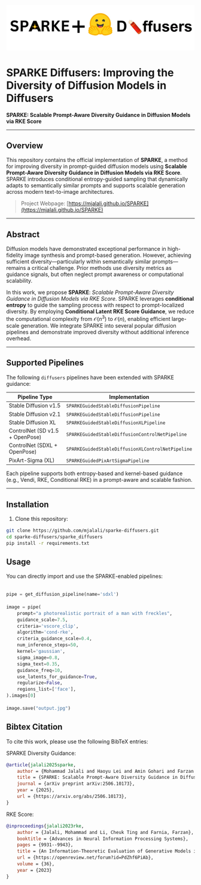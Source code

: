 <p align="center">
    <br>
    <img src="./sparke_diffusers_logo.png" width="800"/>
    <br>
<p>

# SPARKE Diffusers: Improving the Diversity of Diffusion Models in Diffusers

**SPARKE: Scalable Prompt-Aware Diversity Guidance in Diffusion Models via RKE Score**

---

## Overview

This repository contains the official implementation of **SPARKE**, a method for improving diversity in prompt-guided diffusion models using **Scalable Prompt-Aware Diversity Guidance in Diffusion Models via RKE Score**. SPARKE introduces conditional entropy-guided sampling that dynamically adapts to semantically similar prompts and supports scalable generation across modern text-to-image architectures.

> Project Webpage: [https://mjalali.github.io/SPARKE](https://mjalali.github.io/SPARKE)

---

## Abstract

Diffusion models have demonstrated exceptional performance in high-fidelity image synthesis and prompt-based generation. However, achieving sufficient diversity—particularly within semantically similar prompts—remains a critical challenge. Prior methods use diversity metrics as guidance signals, but often neglect prompt awareness or computational scalability.

In this work, we propose **SPARKE**: _Scalable Prompt-Aware Diversity Guidance in Diffusion Models via RKE Score_. SPARKE leverages **conditional entropy** to guide the sampling process with respect to prompt-localized diversity. By employing **Conditional Latent RKE Score Guidance**, we reduce the computational complexity from $\mathcal{O}(n^3)$ to $\mathcal{O}(n)$, enabling efficient large-scale generation. We integrate SPARKE into several popular diffusion pipelines and demonstrate improved diversity without additional inference overhead.

---

## Supported Pipelines

The following `diffusers` pipelines have been extended with SPARKE guidance:

| Pipeline Type                             | Implementation                                    |
|------------------------------------------|---------------------------------------------------|
| Stable Diffusion v1.5                    | `SPARKEGuidedStableDiffusionPipeline`             |
| Stable Diffusion v2.1                    | `SPARKEGuidedStableDiffusionPipeline`             |
| Stable Diffusion XL                      | `SPARKEGuidedStableDiffusionXLPipeline`           |
| ControlNet (SD v1.5 + OpenPose)          | `SPARKEGuidedStableDiffusionControlNetPipeline`   |
| ControlNet (SDXL + OpenPose)             | `SPARKEGuidedStableDiffusionXLControlNetPipeline` |
| PixArt-Sigma (XL)                        | `SPARKEGuidedPixArtSigmaPipeline`                 |

Each pipeline supports both entropy-based and kernel-based guidance (e.g., Vendi, RKE, Conditional RKE) in a prompt-aware and scalable fashion.

---

## Installation

1. Clone this repository:
```bash
git clone https://github.com/mjalali/sparke-diffusers.git
cd sparke-diffusers/sparke_diffusers
pip install -r requirements.txt
```

## Usage

You can directly import and use the SPARKE-enabled pipelines:

```python

pipe = get_diffusion_pipeline(name='sdxl')

image = pipe(
    prompt="a photorealistic portrait of a man with freckles",
    guidance_scale=7.5,
    criteria='vscore_clip',
    algorithm='cond-rke',
    criteria_guidance_scale=0.4,
    num_inference_steps=50,
    kernel='gaussian',
    sigma_image=0.8,
    sigma_text=0.35,
    guidance_freq=10,
    use_latents_for_guidance=True,
    regularize=False,
    regions_list=['face'],
).images[0]

image.save("output.jpg")
```

## Bibtex Citation
To cite this work, please use the following BibTeX entries:

SPARKE Diversity Guidance:
```bibtex
@article{jalali2025sparke,
    author = {Mohammad Jalali and Haoyu Lei and Amin Gohari and Farzan Farnia},
    title = {SPARKE: Scalable Prompt-Aware Diversity Guidance in Diffusion Models via RKE Score},
    journal = {arXiv preprint arXiv:2506.10173},
    year = {2025},
    url = {https://arxiv.org/abs/2506.10173},
}
```

RKE Score:
```bibtex
@inproceedings{jalali2023rke,
    author = {Jalali, Mohammad and Li, Cheuk Ting and Farnia, Farzan},
    booktitle = {Advances in Neural Information Processing Systems},
    pages = {9931--9943},
    title = {An Information-Theoretic Evaluation of Generative Models in Learning Multi-modal Distributions},
    url = {https://openreview.net/forum?id=PdZhf6PiAb},
    volume = {36},
    year = {2023}
}
```
